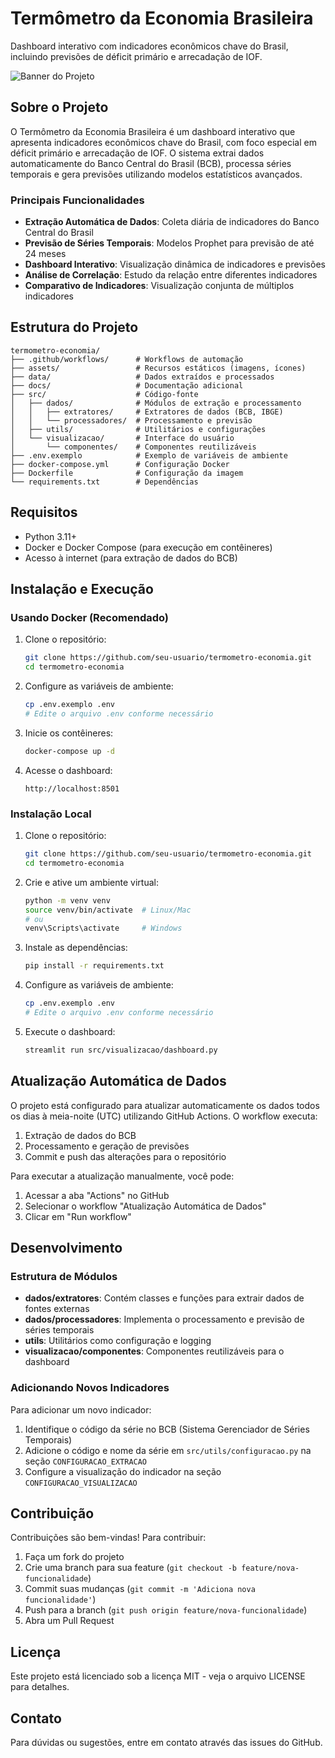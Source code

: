 # Termômetro da Economia Brasileira

Dashboard interativo com indicadores econômicos chave do Brasil, incluindo previsões de déficit primário e arrecadação de IOF.

![Banner do Projeto](assets/banner.png)

## Sobre o Projeto

O Termômetro da Economia Brasileira é um dashboard interativo que apresenta indicadores econômicos chave do Brasil, com foco especial em déficit primário e arrecadação de IOF. O sistema extrai dados automaticamente do Banco Central do Brasil (BCB), processa séries temporais e gera previsões utilizando modelos estatísticos avançados.

### Principais Funcionalidades

- **Extração Automática de Dados**: Coleta diária de indicadores do Banco Central do Brasil
- **Previsão de Séries Temporais**: Modelos Prophet para previsão de até 24 meses
- **Dashboard Interativo**: Visualização dinâmica de indicadores e previsões
- **Análise de Correlação**: Estudo da relação entre diferentes indicadores
- **Comparativo de Indicadores**: Visualização conjunta de múltiplos indicadores

## Estrutura do Projeto

```
termometro-economia/
├── .github/workflows/      # Workflows de automação
├── assets/                 # Recursos estáticos (imagens, ícones)
├── data/                   # Dados extraídos e processados
├── docs/                   # Documentação adicional
├── src/                    # Código-fonte
│   ├── dados/              # Módulos de extração e processamento
│   │   ├── extratores/     # Extratores de dados (BCB, IBGE)
│   │   └── processadores/  # Processamento e previsão
│   ├── utils/              # Utilitários e configurações
│   └── visualizacao/       # Interface do usuário
│       └── componentes/    # Componentes reutilizáveis
├── .env.exemplo            # Exemplo de variáveis de ambiente
├── docker-compose.yml      # Configuração Docker
├── Dockerfile              # Configuração da imagem
└── requirements.txt        # Dependências
```

## Requisitos

- Python 3.11+
- Docker e Docker Compose (para execução em contêineres)
- Acesso à internet (para extração de dados do BCB)

## Instalação e Execução

### Usando Docker (Recomendado)

1. Clone o repositório:
   ```bash
   git clone https://github.com/seu-usuario/termometro-economia.git
   cd termometro-economia
   ```

2. Configure as variáveis de ambiente:
   ```bash
   cp .env.exemplo .env
   # Edite o arquivo .env conforme necessário
   ```

3. Inicie os contêineres:
   ```bash
   docker-compose up -d
   ```

4. Acesse o dashboard:
   ```
   http://localhost:8501
   ```

### Instalação Local

1. Clone o repositório:
   ```bash
   git clone https://github.com/seu-usuario/termometro-economia.git
   cd termometro-economia
   ```

2. Crie e ative um ambiente virtual:
   ```bash
   python -m venv venv
   source venv/bin/activate  # Linux/Mac
   # ou
   venv\Scripts\activate     # Windows
   ```

3. Instale as dependências:
   ```bash
   pip install -r requirements.txt
   ```

4. Configure as variáveis de ambiente:
   ```bash
   cp .env.exemplo .env
   # Edite o arquivo .env conforme necessário
   ```

5. Execute o dashboard:
   ```bash
   streamlit run src/visualizacao/dashboard.py
   ```

## Atualização Automática de Dados

O projeto está configurado para atualizar automaticamente os dados todos os dias à meia-noite (UTC) utilizando GitHub Actions. O workflow executa:

1. Extração de dados do BCB
2. Processamento e geração de previsões
3. Commit e push das alterações para o repositório

Para executar a atualização manualmente, você pode:

1. Acessar a aba "Actions" no GitHub
2. Selecionar o workflow "Atualização Automática de Dados"
3. Clicar em "Run workflow"

## Desenvolvimento

### Estrutura de Módulos

- **dados/extratores**: Contém classes e funções para extrair dados de fontes externas
- **dados/processadores**: Implementa o processamento e previsão de séries temporais
- **utils**: Utilitários como configuração e logging
- **visualizacao/componentes**: Componentes reutilizáveis para o dashboard

### Adicionando Novos Indicadores

Para adicionar um novo indicador:

1. Identifique o código da série no BCB (Sistema Gerenciador de Séries Temporais)
2. Adicione o código e nome da série em `src/utils/configuracao.py` na seção `CONFIGURACAO_EXTRACAO`
3. Configure a visualização do indicador na seção `CONFIGURACAO_VISUALIZACAO`

## Contribuição

Contribuições são bem-vindas! Para contribuir:

1. Faça um fork do projeto
2. Crie uma branch para sua feature (`git checkout -b feature/nova-funcionalidade`)
3. Commit suas mudanças (`git commit -m 'Adiciona nova funcionalidade'`)
4. Push para a branch (`git push origin feature/nova-funcionalidade`)
5. Abra um Pull Request

## Licença

Este projeto está licenciado sob a licença MIT - veja o arquivo LICENSE para detalhes.

## Contato

Para dúvidas ou sugestões, entre em contato através das issues do GitHub.
